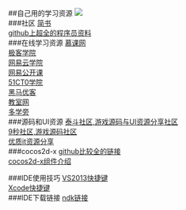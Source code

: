 ##自己用的学习资源
![](https://pixabay.com/static/uploads/photo/2014/12/15/17/17/sailing-boat-569336_640.jpg)</br>
###社区
[简书](http://www.jianshu.com)</br>
[github上超全的程序员资料](https://github.com/vhf/free-programming-books/blob/master/free-programming-books-zh.md)</br>
###在线学习资源
[慕课网](http://www.imooc.com/course/list)</br>
[极客学院](http://www.jikexueyuan.com)</br>
[网易云学院](http://study.163.com)</br>
[网易公开课](http://open.163.com)</br>
[51CT0学院](http://edu.51cto.com)</br>
[黑马优客](http://www.hmuk.cn/Path/course/id/3648.html)</br>
[教室网](http://www.jiao4.com/cocos2d/3/5513.html)</br>
[多学旁](http://www.dxpang.com/yxkf/Cocos2d/103.html)</br>
###源码和UI资源
[泰斗社区,游戏源码与UI资源分享社区](http://www.taidous.com)</br>
[ 9秒社区,游戏源码社区](http://www.9miao.com)</br>
[优质it资源分享](http://www.itziyuan.top/youxi_325)</br>
###cocos2d-x
[github比较全的链接](https://github.com/KeepSilenceQP/Cocos2d-xData)</br>
[cocos2d-x组件介绍](http://cocos2d-x.org/docs/programmers-guide/basic_concepts/)</br>

###IDE使用技巧
[VS2013快捷键](http://www.cnblogs.com/xionglee/articles/5494043.html)</br>
[Xcode快捷键](http://www.cppblog.com/brucejini/archive/2010/12/24/137367.html)</br>
###IDE下载链接
[ndk链接](http://www.androiddevtools.cn/)</br>
